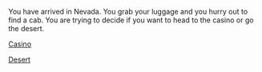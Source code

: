 You have arrived in Nevada. You grab your luggage and you hurry out to find a cab. You are trying to decide if you want to head to the casino or go the desert.

[Casino](thingstodo/casino.md)

[Desert](thingstodo/desert.md)